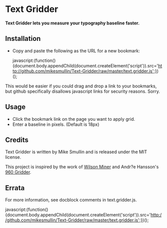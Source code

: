 Text Gridder
============

**Text Gridder lets you measure your typography baseline faster.**

Installation
------------

 - Copy and paste the following as the URL for a new bookmark:

    javascript:(function(){document.body.appendChild(document.createElement('script')).src='http://github.com/mikesmullin/Text-Gridder/raw/master/text.gridder.js';})();

This would be easier if you could drag and drop a link to your bookmarks, but github specifically disallows javascript links for security reasons. Sorry.

Usage
-----

 - Click the bookmark link on the page you want to apply grid.
 - Enter a baseline in pixels. (Default is 18px)

Credits
-------

Text Gridder is written by Mike Smullin and is released under the MIT license.

This project is inspired by the work of [Wilson Miner](http://www.alistapart.com/articles/settingtypeontheweb) and Andr?e Hansson's [960 Gridder](http://gridder.andreehansson.se/).

Errata
------

For more information, see docblock comments in text.gridder.js.

javascript:(function(){document.body.appendChild(document.createElement('script')).src='http://github.com/mikesmullin/Text-Gridder/raw/master/text.gridder.js';})();
